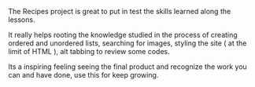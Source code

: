 The Recipes project is great to put in test the skills learned along the lessons.

It really helps rooting the knowledge studied in the process of creating ordered and unordered lists, searching for images, styling the site ( at the limit of HTML ), alt tabbing to review some codes.

Its a inspiring feeling seeing the final product and recognize the work you can and have done, use this for keep growing.
